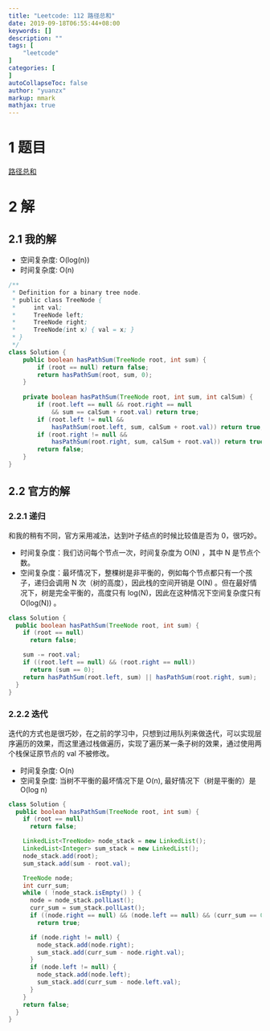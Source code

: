 ```yaml
---
title: "Leetcode: 112 路径总和"
date: 2019-09-18T06:55:44+08:00
keywords: []
description: ""
tags: [
    "leetcode"
]
categories: [
]
autoCollapseToc: false
author: "yuanzx"
markup: mmark
mathjax: true 
---
```


# 1 题目

[路径总和](https://leetcode-cn.com/problems/path-sum/)

# 2 解

## 2.1 我的解

- 空间复杂度: O(log(n))
- 时间复杂度: O(n)

```java
/**
 * Definition for a binary tree node.
 * public class TreeNode {
 *     int val;
 *     TreeNode left;
 *     TreeNode right;
 *     TreeNode(int x) { val = x; }
 * }
 */
class Solution {
    public boolean hasPathSum(TreeNode root, int sum) {
        if (root == null) return false;
        return hasPathSum(root, sum, 0);
    }
    
    private boolean hasPathSum(TreeNode root, int sum, int calSum) {
        if (root.left == null && root.right == null 
            && sum == calSum + root.val) return true;
        if (root.left != null &&
            hasPathSum(root.left, sum, calSum + root.val)) return true;
        if (root.right != null &&
            hasPathSum(root.right, sum, calSum + root.val)) return true;
        return false;
    }
}
```

## 2.2 官方的解

### 2.2.1 递归

和我的稍有不同，官方采用减法，达到叶子结点的时候比较值是否为 0，很巧妙。

- 时间复杂度：我们访问每个节点一次，时间复杂度为 O(N) ，其中 N 是节点个数。
- 空间复杂度：最坏情况下，整棵树是非平衡的，例如每个节点都只有一个孩子，递归会调用 N 次（树的高度），因此栈的空间开销是 O(N) 。但在最好情况下，树是完全平衡的，高度只有 log(N)，因此在这种情况下空间复杂度只有 O(log(N)) 。

```java
class Solution {
  public boolean hasPathSum(TreeNode root, int sum) {
    if (root == null)
      return false;

    sum -= root.val;
    if ((root.left == null) && (root.right == null))
      return (sum == 0);
    return hasPathSum(root.left, sum) || hasPathSum(root.right, sum);
  }
}
```

### 2.2.2 迭代

迭代的方式也是很巧妙，在之前的学习中，只想到过用队列来做迭代，可以实现层序遍历的效果，而这里通过栈做遍历，实现了遍历某一条子树的效果，通过使用两个栈保证原节点的 val 不被修改。

- 时间复杂度: O(n)
- 空间复杂度: 当树不平衡的最坏情况下是 O(n), 最好情况下（树是平衡的）是 O(log n)

```java
class Solution {
  public boolean hasPathSum(TreeNode root, int sum) {
    if (root == null)
      return false;

    LinkedList<TreeNode> node_stack = new LinkedList();
    LinkedList<Integer> sum_stack = new LinkedList();
    node_stack.add(root);
    sum_stack.add(sum - root.val);

    TreeNode node;
    int curr_sum;
    while ( !node_stack.isEmpty() ) {
      node = node_stack.pollLast();
      curr_sum = sum_stack.pollLast();
      if ((node.right == null) && (node.left == null) && (curr_sum == 0))
        return true;

      if (node.right != null) {
        node_stack.add(node.right);
        sum_stack.add(curr_sum - node.right.val);
      }
      if (node.left != null) {
        node_stack.add(node.left);
        sum_stack.add(curr_sum - node.left.val);
      }
    }
    return false;
  }
}
```